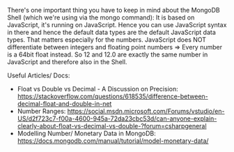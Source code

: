 There's one important thing you have to keep in mind about the MongoDB Shell (which we're using via the mongo command): It is based on JavaScript, it's running on JavaScript.
Hence you can use JavaScript syntax in there and hence the default data types are the default JavaScript data types.
That matters especially for the numbers. JavaScript does NOT differentiate between integers and floating point numbers => Every number is a 64bit float instead.
So 12 and 12.0 are exactly the same number in JavaScript and therefore also in the Shell.

Useful Articles/ Docs:

-   Float vs Double vs Decimal - A Discussion on Precision: https://stackoverflow.com/questions/618535/difference-between-decimal-float-and-double-in-net
-   Number Ranges: https://social.msdn.microsoft.com/Forums/vstudio/en-US/d2f723c7-f00a-4600-945a-72da23cbc53d/can-anyone-explain-clearly-about-float-vs-decimal-vs-double-?forum=csharpgeneral
-   Modelling Number/ Monetary Data in MongoDB: https://docs.mongodb.com/manual/tutorial/model-monetary-data/
